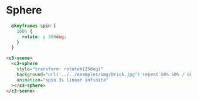 <!--
  dest: elements/Sphere.html
-->
# Sphere

<!-- Example -->
```css
  @keyframes spin {
    100% {
      rotate: y 360deg;
    }
  }
```

```html
<c3-scene>
  <c3-sphere
    style="transform: rotateX(25deg)"
    background="url('../../examples/img/brick.jpg') repeat 50% 50% / 600px 400px"
    animation="spin 3s linear infinite"
  ></c3-sphere>
</c3-scene>
```